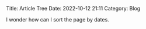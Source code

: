 Title: Article Tree
Date: 2022-10-12 21:11
Category: Blog

I wonder how can I sort the page by dates.